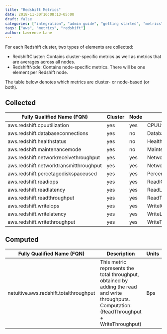 ```yaml
---
title: "Redshift Metrics"
date: 2018-11-30T16:08:13-05:00
draft: false
categories: ["integration", "admin guide", "getting started", "metrics"]
tags: ["aws", "metrics", "redshift"]
author: Lawrence Lane
---
```


For each Redshift cluster, two types of elements are collected:

 - RedshiftCluster: Contains cluster-specific metrics as well as metrics that are averages across all nodes.
 - RedshiftNode: Contains node-specific metrics. There will be one element per Redshift node.

The table below denotes which metrics are cluster- or node-based (or both).

## Collected
| Fully Qualified Name (FQN)             | Cluster | Node | AWS Metric                | Statistic | Units   | Max  | BASE | CORR | UTIL |
|----------------------------------------|---------|------|---------------------------|-----------|---------|------|------|------|------|
| aws.redshift.cpuutilization            | yes     | yes  | CPUUtilization            | average   | percent | 100  | yes  | yes  | yes  |
| aws.redshift.databaseconnections       | yes     | no   | DatabaseConnections       | average   | count   | none | yes  | no   | no   |
| aws.redshift.healthstatus              | yes     | no   | HealthStatus              | average   |         | 1    | no   | no   | no   |
| aws.redshift.maintenancemode           | yes     | no   | MaintenanceMode           | average   |         | 1    | no   | no   | no   |
| aws.redshift.networkreceivethroughput  | yes     | yes  | NetworkReceiveThroughput  | average   | Bps     | none | yes  | yes  | no   |
| aws.redshift.networktransmitthroughput | yes     | yes  | NetworkTransmitThroughput | average   | Bps     | none | yes  | yes  | no   |
| aws.redshift.percetagediskspaceused    | yes     | yes  | PercentageDiskSpaceUsed   | average   | percent | 100  | yes  | no   | yes  |
| aws.redshift.readiops                  | yes     | yes  | ReadIOPS                  | average   | iops    | none | yes  | yes  | no   |
| aws.redshift.readlatency               | yes     | yes  | ReadLatency               | average   | seconds | none | yes  | yes  | no   |
| aws.redshift.readthroughput            | yes     | yes  | ReadThroughput            | average   | Bps     | none | yes  | yes  | no   |
| aws.redshift.writeiops                 | yes     | yes  | WriteIOPS                 | average   | iops    | none | yes  | yes  | no   |
| aws.redshift.writelatency              | yes     | yes  | WriteLatency              | average   | seconds | none | yes  | yes  | no   |
| aws.redshift.writethroughput           | yes     | yes  | WriteThroughput           | average   | Bps     | none | yes  | yes  | no   |

## Computed

| Fully Qualified Name (FQN)             | Description                                                                                                                                    | Units | BASE |
|----------------------------------------|------------------------------------------------------------------------------------------------------------------------------------------------|-------|------|
| netuitive.aws.redshift.totalthroughput | This metric represents the total throughput, obtained by adding the read and write throughputs. Computation:(ReadThroughput + WriteThroughput) | Bps   | yes  |

